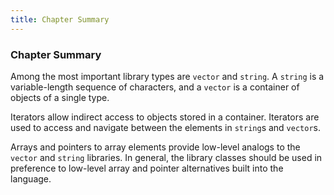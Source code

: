 ```yaml
---
title: Chapter Summary
---
```


<h3 id="filepos976418"><a id="filepos976451"></a>Chapter Summary</h3>
<p>Among the most important library types are <code>vector</code> and <code>string</code>. A <code>string</code> is a variable-length sequence of characters, and a <code>vector</code> is a container of objects of a single type.</p>
<p>Iterators allow indirect access to objects stored in a container. Iterators are used to access and navigate between the elements in <code>string</code>s and <code>vector</code>s.</p>
<p>Arrays and pointers to array elements provide low-level analogs to the <code>vector</code> and <code>string</code> libraries. In general, the library classes should be used in preference to low-level array and pointer alternatives built into the language.</p>
